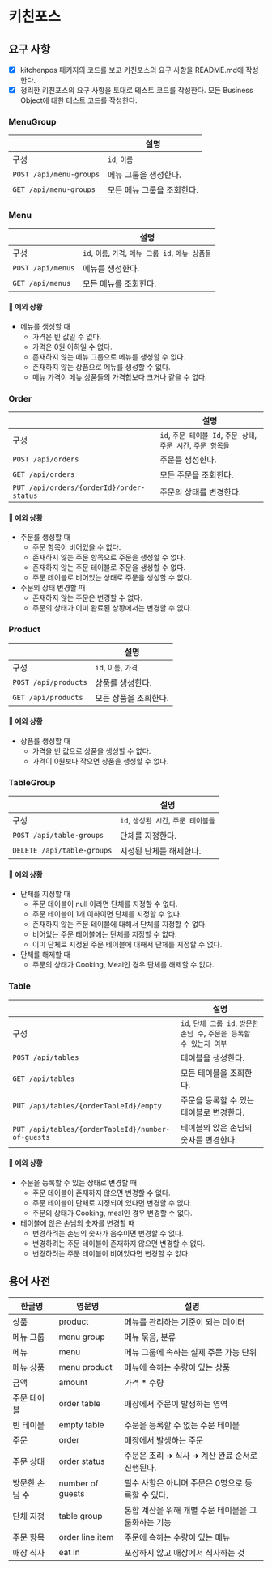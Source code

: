 # 키친포스

## 요구 사항

- [x] kitchenpos 패키지의 코드를 보고 키친포스의 요구 사항을 README.md에 작성한다.
- [x] 정리한 키친포스의 요구 사항을 토대로 테스트 코드를 작성한다. 모든 Business Object에 대한 테스트 코드를 작성한다.

### MenuGroup

|                         | 설명              |
|-------------------------|-----------------|
| 구성                      | `id`, `이름`      |
| `POST /api/menu-groups` | 메뉴 그룹을 생성한다.    |
| `GET /api/menu-groups`  | 모든 메뉴 그룹을 조회한다. |

### Menu

|                   | 설명                                     |
|-------------------|----------------------------------------|
| 구성                | `id`, `이름`, `가격`, `메뉴 그룹 id`, `메뉴 상품들` |
| `POST /api/menus` | 메뉴를 생성한다.                              |
| `GET /api/menus`  | 모든 메뉴를 조회한다.                           |

#### 🚨 예외 상황

- 메뉴를 생성할 때
    - 가격은 빈 값일 수 없다.
    - 가격은 0원 이하일 수 없다.
    - 존재하지 않는 메뉴 그룹으로 메뉴를 생성할 수 없다.
    - 존재하지 않는 상품으로 메뉴를 생성할 수 없다.
    - 메뉴 가격이 메뉴 상품들의 가격합보다 크거나 같을 수 없다.

### Order

|                                          | 설명                                            |
|------------------------------------------|-----------------------------------------------|
| 구성                                       | `id`, `주문 테이블 Id`, `주문 상태`, `주문 시간`, `주문 항목들` |
| `POST /api/orders`                       | 주문를 생성한다.                                     |
| `GET /api/orders`                        | 모든 주문을 조회한다.                                  |
| `PUT /api/orders/{orderId}/order-status` | 주문의 상태를 변경한다.                                 |

#### 🚨 예외 상황

- 주문를 생성할 때
    - 주문 항목이 비어있을 수 없다.
    - 존재하지 않는 주문 항목으로 주문을 생성할 수 없다.
    - 존재하지 않는 주문 테이블로 주문을 생성할 수 없다.
    - 주문 테이블로 비어있는 상태로 주문을 생성할 수 없다.
- 주문의 상태 변경할 때
    - 존재하지 않는 주문은 변경할 수 없다.
    - 주문의 상태가 이미 완료된 상황에서는 변경할 수 없다.

### Product

|                      | 설명               |
|----------------------|------------------|
| 구성                   | `id`, `이름`, `가격` |
| `POST /api/products` | 상품를 생성한다.        |
| `GET /api/products`  | 모든 상품을 조회한다.     |

#### 🚨 예외 상황

- 상품를 생성할 때
    - 가격을 빈 값으로 상품을 생성할 수 없다.
    - 가격이 0원보다 작으면 상품을 생성할 수 없다.

### TableGroup

|                            | 설명                        |
|----------------------------|---------------------------|
| 구성                         | `id`, `생성된 시간`, `주문 테이블들` |
| `POST /api/table-groups`   | 단체를 지정한다.                 |
| `DELETE /api/table-groups` | 지정된 단체를 해제한다.             |

#### 🚨 예외 상황

- 단체를 지정할 때
    - 주문 테이블이 null 이라면 단체를 지정할 수 없다.
    - 주문 테이블이 1개 이하이면 단체를 지정할 수 없다.
    - 존재하지 않는 주문 테이블에 대해서 단체를 지정할 수 없다.
    - 비어있는 주문 테이블에는 단체를 지정할 수 없다.
    - 이미 단체로 지정된 주문 테이블에 대해서 단체를 지정할 수 없다.
- 단체를 해제할 때
    - 주문의 상태가 Cooking, Meal인 경우 단체를 해제할 수 없다.

### Table

|                                                   | 설명                                               |
|---------------------------------------------------|--------------------------------------------------|
| 구성                                                | `id`, `단체 그룹 id`, `방문한 손님 수`, `주문을 등록할 수 있는지 여부` |
| `POST /api/tables`                                | 테이블을 생성한다.                                       |
| `GET /api/tables`                                 | 모든 테이블을 조회한다.                                    |
| `PUT /api/tables/{orderTableId}/empty`            | 주문을 등록할 수 있는 테이블로 변경한다.                          |
| `PUT /api/tables/{orderTableId}/number-of-guests` | 테이블의 앉은 손님의 숫자를 변경한다.                            |

#### 🚨 예외 상황

- 주문을 등록할 수 있는 상태로 변경할 때
    - 주문 테이블이 존재하지 않으면 변경할 수 없다.
    - 주문 테이블이 단체로 지정되어 있다면 변경할 수 없다.
    - 주문의 상태가 Cooking, meal인 경우 변경할 수 없다.
- 테이블에 앉은 손님의 숫자를 변경할 때
    - 변경하려는 손님의 숫자가 음수이면 변경할 수 없다.
    - 변경하려는 주문 테이블이 존재하지 않으면 변경할 수 없다.
    - 변경하려는 주문 테이블이 비어있다면 변경할 수 없다.

## 용어 사전

| 한글명 | 영문명 | 설명 |
| --- | --- | --- |
| 상품 | product | 메뉴를 관리하는 기준이 되는 데이터 |
| 메뉴 그룹 | menu group | 메뉴 묶음, 분류 |
| 메뉴 | menu | 메뉴 그룹에 속하는 실제 주문 가능 단위 |
| 메뉴 상품 | menu product | 메뉴에 속하는 수량이 있는 상품 |
| 금액 | amount | 가격 * 수량 |
| 주문 테이블 | order table | 매장에서 주문이 발생하는 영역 |
| 빈 테이블 | empty table | 주문을 등록할 수 없는 주문 테이블 |
| 주문 | order | 매장에서 발생하는 주문 |
| 주문 상태 | order status | 주문은 조리 ➜ 식사 ➜ 계산 완료 순서로 진행된다. |
| 방문한 손님 수 | number of guests | 필수 사항은 아니며 주문은 0명으로 등록할 수 있다. |
| 단체 지정 | table group | 통합 계산을 위해 개별 주문 테이블을 그룹화하는 기능 |
| 주문 항목 | order line item | 주문에 속하는 수량이 있는 메뉴 |
| 매장 식사 | eat in | 포장하지 않고 매장에서 식사하는 것 |
